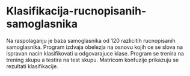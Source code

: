 # Klasifikacija-rucnopisanih-samoglasnika

Na raspolaganju je baza samoglasnika od 120 razlicitih rucnopisanih samoglasnika. Program izdvaja obelezja na osnovu kojih ce se slova na ispravan nacin klasifikovati u odgovarajuce klase. Program se trenira na trening skupu a testira na test skupu. Matricom konfuzije prikazuju se rezultati klasifikacije.
